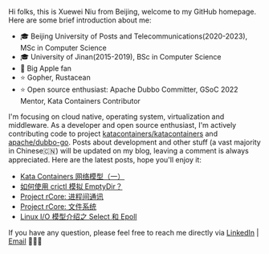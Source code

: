 Hi folks, this is Xuewei Niu from Beijing, welcome to my GitHub homepage. Here are some brief introduction about me:

- 🎓 Beijing University of Posts and Telecommunications(2020-2023), MSc in Computer Science
- 🎓 University of Jinan(2015-2019), BSc in Computer Science
- 📱 Big Apple fan
- ⭐️ Gopher, Rustacean
- ⭐️ Open source enthusiast: Apache Dubbo Committer, GSoC 2022 Mentor, Kata Containers Contributor

I'm focusing on cloud native, operating system, virtualization and middleware. As a developer and open source enthusiast, I'm actively contributing code to project [katacontainers/katacontainers](https://github.com/kata-containers/kata-containers) and [apache/dubbo-go](https://github.com/apache/dubbo-go). Posts about development and other stuff (a vast majority in Chinese🇨🇳) will be updated on my blog, leaving a comment is always appreciated. Here are the latest posts, hope you'll enjoy it:

<!-- BLOG-POST-LIST:START -->
- [Kata Containers 网络模型（一）](https://nxw.name/2022/kata-containers-networking-1)
- [如何使用 crictl 模拟 EmptyDir？](https://nxw.name/2022/crictl-emptydir)
- [Project rCore: 进程间通讯](https://nxw.name/2022/project-rcore-ipc)
- [Project rCore: 文件系统](https://nxw.name/2022/project-rcore-file-system)
- [Linux I/O 模型介绍之 Select 和 Epoll](https://nxw.name/2022/select-and-epoll)
<!-- BLOG-POST-LIST:END -->

If you have any question, please feel free to reach me directly via [LinkedIn](https://www.linkedin.com/in/%E5%AD%A6%E8%94%9A-%E7%89%9B-34b47917a/) | [Email](mailto:justxuewei@apache.org) 🤟🤟🤟
